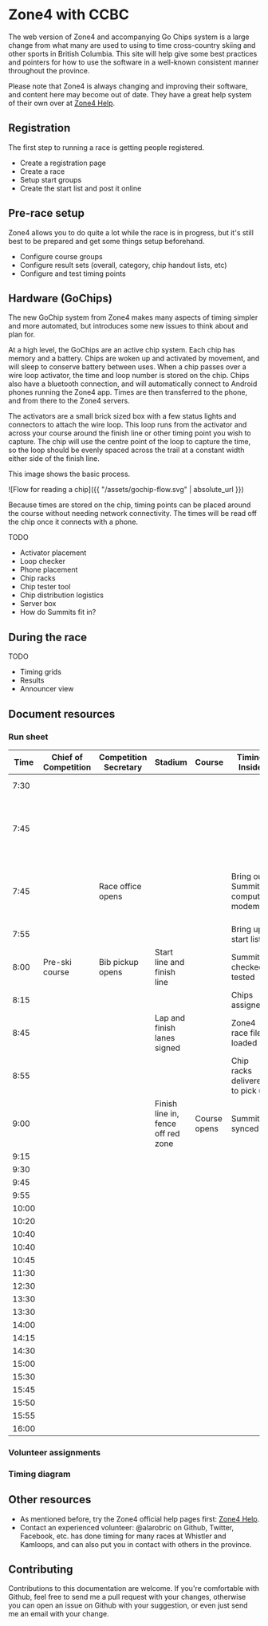 # Zone4 with CCBC

The web version of Zone4 and accompanying Go Chips system is a large change from what many are used to using to time cross-country skiing and other sports in British Columbia.
This site will help give some best practices and pointers for how to use the software in a well-known consistent manner throughout the province.

Please note that Zone4 is always changing and improving their software, and content here may become out of date. They have a great help system of their own over at [Zone4 Help](http://help.zone4.ca/).

## Registration

The first step to running a race is getting people registered.

- Create a registration page
- Create a race
- Setup start groups
- Create the start list and post it online

## Pre-race setup

Zone4 allows you to do quite a lot while the race is in progress, but it's still best to be prepared and get some things setup beforehand.

- Configure course groups
- Configure result sets (overall, category, chip handout lists, etc)
- Configure and test timing points

## Hardware (GoChips)

The new GoChip system from Zone4 makes many aspects of timing simpler and more automated, but introduces some new issues to think about and plan for.

At a high level, the GoChips are an active chip system. Each chip has memory and a battery. Chips are woken up and activated by movement, and will sleep to conserve battery between uses. When a chip passes over a wire loop activator, the time and loop number is stored on the chip. Chips also have a bluetooth connection, and will automatically connect to Android phones running the Zone4 app. Times are then transferred to the phone, and from there to the Zone4 servers.

The activators are a small brick sized box with a few status lights and connectors to attach the wire loop. This loop runs from the activator and across your course around the finish line or other timing point you wish to capture. The chip will use the centre point of the loop to capture the time, so the loop should be evenly spaced across the trail at a constant width either side of the finish line.

This image shows the basic process.

![Flow for reading a chip]({{ "/assets/gochip-flow.svg" | absolute_url }})

Because times are stored on the chip, timing points can be placed around the course without needing network connectivity. The times will be read off the chip once it connects with a phone.

TODO

- Activator placement
- Loop checker
- Phone placement
- Chip racks
- Chip tester tool
- Chip distribution logistics
- Server box
- How do Summits fit in?

## During the race

TODO

- Timing grids
- Results
- Announcer view

## Document resources

### Run sheet

| Time | Chief of Competition | Competition Secretary | Stadium | Course | Timing Inside | Timing Outside | Facility Logistics |
|-------|--------|---------|---|---|-----|-----|-----|
| 7:30 | | | | | | | gate open |
| 7:45 | | | | | | bring out clocks, headset, beam and cables | |
| 7:45 | | Race office opens | | | Bring out Summits, computer, modem | Loops and activators setup at lap and finish | Bunker and tech building open |
| 7:55 | | | | | Bring up start lists | | |
| 8:00 | Pre-ski course | Bib pickup opens | Start line and finish line | | Summits checked / tested | Finish beam setup | Storage locker open |
| 8:15 | | | | | Chips assigned | | |
| 8:45 | | | Lap and finish lanes signed | | Zone4 race file loaded | Display and start clocks synced | Comm panel open |
| 8:55 | | | | | Chip racks delivered to pick up | Display and start clocks to start area | |
| 9:00 | | | Finish line in, fence off red zone | Course opens | Summits synced | Headsets and cable to boxes in stadium | |
| 9:15 |
| 9:30 |
| 9:45 |
| 9:55 |
| 10:00 |
| 10:20 |
| 10:40 |
| 10:40 |
| 10:45 |
| 11:30 |
| 12:30 |
| 13:30 |
| 13:30 |
| 14:00 |
| 14:15 |
| 14:30 |
| 15:00 |
| 15:30 |
| 15:45 |
| 15:50 |
| 15:55 |
| 16:00 |

### Volunteer assignments

### Timing diagram

## Other resources

- As mentioned before, try the Zone4 official help pages first: [Zone4 Help](http://help.zone4.ca/).
- Contact an experienced volunteer: @alarobric on Github, Twitter, Facebook, etc. has done timing for many races at Whistler and Kamloops, and can also put you in contact with others in the province.

## Contributing

Contributions to this documentation are welcome. If you're comfortable with Github, feel free to send me a pull request with your changes, otherwise you can open an issue on Github with your suggestion, or even just send me an email with your change.
